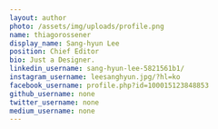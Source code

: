 ```yaml
---
layout: author
photo: /assets/img/uploads/profile.png
name: thiagorossener
display_name: Sang-hyun Lee
position: Chief Editor
bio: Just a Designer.
linkedin_username: sang-hyun-lee-5821561b1/
instagram_username: leesanghyun.jpg/?hl=ko
facebook_username: profile.php?id=100015123848853
github_username: none
twitter_username: none
medium_username: none
---
```


